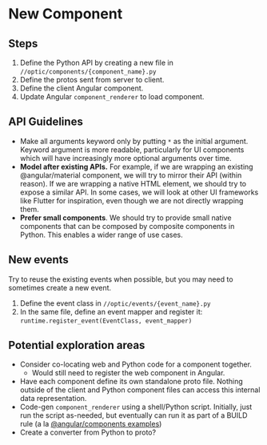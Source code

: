 # New Component

## Steps

1. Define the Python API by creating a new file in `//optic/components/{component_name}.py`
1. Define the protos sent from server to client.
1. Define the client Angular component.
1. Update Angular `component_renderer` to load component.

## API Guidelines

- Make all arguments keyword only by putting `*` as the initial argument. Keyword argument is more readable, particularly for UI components which will have increasingly more optional arguments over time.
- **Model after existing APIs.** For example, if we are wrapping an existing @angular/material component, we will try to mirror their API (within reason). If we are wrapping a native HTML element, we should try to expose a similar API. In some cases, we will look at other UI frameworks like Flutter for inspiration, even though we are not directly wrapping them.
- **Prefer small components**. We should try to provide small native components that can be composed by composite components in Python. This enables a wider range of use cases.

## New events

Try to reuse the existing events when possible, but you may need to sometimes create a new event.

1. Define the event class in `//optic/events/{event_name}.py`
1. In the same file, define an event mapper and register it: `runtime.register_event(EventClass, event_mapper)`

## Potential exploration areas

- Consider co-locating web and Python code for a component together.
  - Would still need to register the web component in Angular.
- Have each component define its own standalone proto file. Nothing outside of the client and Python component files can access this internal data representation.
- Code-gen `component_renderer` using a shell/Python script. Initially, just run the script as-needed, but eventually can run it as part of a BUILD rule (a la [@angular/components examples](https://github.com/angular/components/tree/13629b0cd814ccc5fa01cf670b8b3001bc0021ff/tools/example-module))
- Create a converter from Python to proto?
